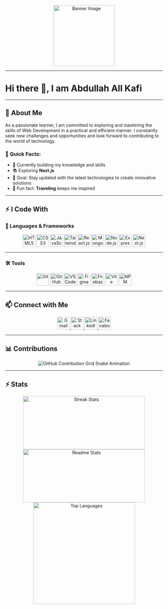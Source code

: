 <div align="center">
  <img height="195" src="https://i.ibb.co.com/CKjmRJRR/Purple-Abstract-Graphic-Design-Linked-In-Article-Cover-Image-1.png" alt="Banner Image" />
</div>

---

# Hi there 👋, I am Abdullah All Kafi  

---

## 📝 About Me

As a passionate learner, I am committed to exploring and mastering the skills of Web Development in a practical and efficient manner. I constantly seek new challenges and opportunities and look forward to contributing to the world of technology.

### 🌟 Quick Facts:
- 🔭 Currently building my knowledge and skills  
- 📚 Exploring **Next.js**  
- 🎯 Goal: Stay updated with the latest technologies to create innovative solutions  
- 🎲 Fun fact: **Traveling** keeps me inspired  

---

## ⚡ I Code With  

### 🚀 Languages & Frameworks  

<div align="center">
  <img src="https://cdn.jsdelivr.net/gh/devicons/devicon/icons/html5/html5-original.svg" height="40" alt="HTML5" />
  <img src="https://skillicons.dev/icons?i=css" height="40" alt="CSS3" />
  <img src="https://cdn.simpleicons.org/javascript/F7DF1E" height="40" alt="JavaScript" />
  <img src="https://cdn.simpleicons.org/tailwindcss/06B6D4" height="40" alt="TailwindCSS" />
  <img src="https://cdn.jsdelivr.net/gh/devicons/devicon/icons/react/react-original.svg" height="40" alt="React.js" />
  <img src="https://skillicons.dev/icons?i=mongodb" height="40" alt="MongoDB" />
  <img src="https://cdn.jsdelivr.net/gh/devicons/devicon/icons/nodejs/nodejs-original.svg" height="40" alt="Node.js" />
  <img src="https://skillicons.dev/icons?i=express" height="40" alt="Express.js" />
  <img src="https://cdn.jsdelivr.net/gh/devicons/devicon/icons/nextjs/nextjs-original.svg" height="40" alt="Next.js" />
</div>  

---

### 🛠️ Tools  

<div align="center">
  <img src="https://cdn.simpleicons.org/git/F05032" height="40" alt="Git" />
  <img src="https://skillicons.dev/icons?i=github" height="40" alt="GitHub" />
  <img src="https://skillicons.dev/icons?i=vscode" height="40" alt="VS Code" />
  <img src="https://skillicons.dev/icons?i=figma" height="40" alt="Figma" />
  <img src="https://skillicons.dev/icons?i=firebase" height="40" alt="Firebase" />
  <img src="https://skillicons.dev/icons?i=vite" height="40" alt="Vite" />
  <img src="https://cdn.jsdelivr.net/gh/devicons/devicon/icons/npm/npm-original-wordmark.svg" height="40" alt="NPM" />
</div>  

---

## 📫 Connect with Me  

<div align="center">
  <a href="mailto:kafi2006jk@gmail.com">
    <img src="https://raw.githubusercontent.com/maurodesouza/profile-readme-generator/master/src/assets/icons/social/gmail/default.svg" width="40" alt="Gmail" />
  </a>
  <a href="https://stackoverflow.com">
    <img src="https://raw.githubusercontent.com/maurodesouza/profile-readme-generator/master/src/assets/icons/social/stackoverflow/default.svg" width="40" alt="Stack Overflow" />
  </a>
  <a href="https://linkedin.com">
    <img src="https://raw.githubusercontent.com/maurodesouza/profile-readme-generator/master/src/assets/icons/social/linkedin/default.svg" width="40" alt="LinkedIn" />
  </a>
  <a href="https://facebook.com">
    <img src="https://raw.githubusercontent.com/maurodesouza/profile-readme-generator/master/src/assets/icons/social/facebook/default.svg" width="40" alt="Facebook" />
  </a>
</div>  

---

## 📊 Contributions  

<div align="center">
  <picture>
    <source media="(prefers-color-scheme: dark)" srcset="https://raw.githubusercontent.com/rjkafi/rjkafi/output/github-contribution-grid-snake-dark.svg" />
    <source media="(prefers-color-scheme: light)" srcset="https://raw.githubusercontent.com/rjkafi/rjkafi/output/github-contribution-grid-snake.svg" />
    <img alt="GitHub Contribution Grid Snake Animation" src="https://raw.githubusercontent.com/rjkafi/rjkafi/output/github-contribution-grid-snake.svg" />
  </picture>
</div>  

---

## ⚡ Stats  

<div align="center">
  <img width=390 height=170 src="https://github-readme-streak-stats-salesp07.vercel.app/?user=rjkafi&count_private=true&theme=jolly&border_radius=10" alt="Streak Stats" />
  <img width=390 height=170 src="https://github-readme-stats-salesp07.vercel.app/api?username=rjkafi&count_private=true&show_icons=true&theme=jolly&rank_icon=github&border_radius=10" alt="Readme Stats" />
  <br/>
  <img width=325 src="https://github-readme-stats-salesp07.vercel.app/api/top-langs/?username=rjkafi&hide=HTML&langs_count=8&layout=compact&theme=jolly&border_radius=10&size_weight=0.5&count_weight=0.5&exclude_repo=github-readme-stats" alt="Top Languages" />
</div>

